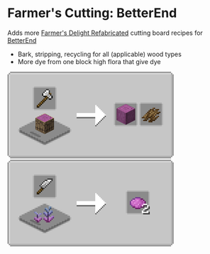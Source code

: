 # Farmer's Cutting: BetterEnd
Adds more [Farmer's Delight Refabricated](https://modrinth.com/mod/farmers-delight-refabricated) cutting board recipes for [BetterEnd](https://modrinth.com/mod/betterend)

- Bark, stripping, recycling for all (applicable) wood types
- More dye from one block high flora that give dye

![Wood Cutting](media/woodcutting.png) ![Flora Cutting](media/floracutting.png)
